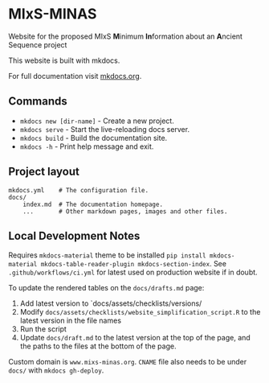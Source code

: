 # MIxS-MINAS

Website for the proposed MIxS **M**inimum **In**formation about an **A**ncient Sequence project

This website is built with mkdocs.

For full documentation visit [mkdocs.org](https://www.mkdocs.org).

## Commands

- `mkdocs new [dir-name]` - Create a new project.
- `mkdocs serve` - Start the live-reloading docs server.
- `mkdocs build` - Build the documentation site.
- `mkdocs -h` - Print help message and exit.

## Project layout

    mkdocs.yml    # The configuration file.
    docs/
        index.md  # The documentation homepage.
        ...       # Other markdown pages, images and other files.

## Local Development Notes

Requires `mkdocs-material` theme to be installed `pip install mkdocs-material mkdocs-table-reader-plugin mkdocs-section-index`. See `.github/workflows/ci.yml` for latest used on production website if in doubt.

To update the rendered tables on the `docs/drafts.md` page:

1. Add latest version to `docs/assets/checklists/versions/
2. Modify `docs/assets/checklists/website_simplification_script.R` to the latest version in the file names
3. Run the script
4. Update `docs/draft.md` to the latest version at the top of the page, and the paths to the files at the bottom of the page.

Custom domain is `www.mixs-minas.org`. `CNAME` file also needs to be under `docs/` with `mkdocs gh-deploy`. 
